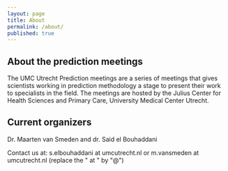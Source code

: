 ```yaml
---
layout: page
title: About
permalink: /about/
published: true
---
```


## About the prediction meetings

The UMC Utrecht Prediction meetings are a series of meetings that gives scientists working in prediction methodology a stage to present their work to specialists in the field. The meetings are hosted by the Julius Center for Health Sciences and Primary Care, University Medical Center Utrecht. 


## Current organizers

Dr. Maarten van Smeden and dr. Said el Bouhaddani

Contact us at: s.elbouhaddani at umcutrecht.nl or m.vansmeden at umcutrecht.nl (replace the " at " by "@")
